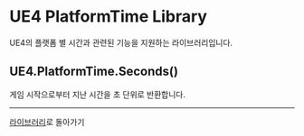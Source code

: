 # UE4 PlatformTime Library

UE4의 플랫폼 별 시간과 관련된 기능을 지원하는 라이브러리입니다.

## UE4.PlatformTime.Seconds()

게임 시작으로부터 지난 시간을 초 단위로 반환합니다.

------------------------------------
[라이브러리](Library_ko.md)로 돌아가기